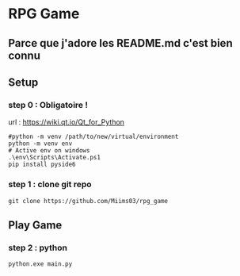 # RPG Game

## Parce que j'adore les README.md c'est bien connu

## Setup

### step 0 : Obligatoire ! 

url : https://wiki.qt.io/Qt_for_Python

```shell
#python -m venv /path/to/new/virtual/environment
python -m venv env
# Active env on windows
.\env\Scripts\Activate.ps1   
pip install pyside6
```

### step 1 : clone git repo

```shell
git clone https://github.com/Miims03/rpg_game
```

## Play Game

### step 2 : python

```shell
python.exe main.py
```
